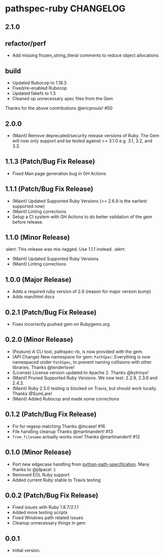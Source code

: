 # pathspec-ruby CHANGELOG

## 2.1.0

## refactor/perf

- Add missing frozen_string_literal comments to reduce object allocations

## build

- Updated Rubocop to 1.18.3
- Fixed/re-enabled Rubocop
- Updated fakefs to 1.3
- Cleaned up unnecessary spec files from the Gem

Thanks for the above contributions @ericproulx! #50

## 2.0.0

- (Maint) Remove deprecated/security release versions of Ruby. The Gem will now only support and be tested against >= 3.1.0 e.g. 3.1, 3.2, and 3.3.

## 1.1.3 (Patch/Bug Fix Release)

- Fixed Man page generation bug in GH Actions

## 1.1.1 (Patch/Bug Fix Release)

- (Maint) Updated Supported Ruby Versions (>= 2.6.9 is the earliest supported now)
- (Maint) Linting corrections
- Setup a CI system with GH Actions to do better validation of the gem before release.

## 1.1.0 (Minor Release)

:alert: This release was mis-tagged. Use 1.1.1 instead. :alert:

- (Maint) Updated Supported Ruby Versions
- (Maint) Linting corrections

## 1.0.0 (Major Release)

- Adds a required ruby version of 2.6 (reason for major version bump)
- Adds man/html docs

## 0.2.1 (Patch/Bug Fix Release)

- Fixes incorrectly pushed gem on Rubygems.org

## 0.2.0 (Minor Release)

- (Feature) A CLI tool, pathspec-rb, is now provided with the gem.
- (API Change) New namespace for gem: `PathSpec`: Everything is now namespaced under `PathSpec`, to prevent naming collisions with other libraries. Thanks @tenderlove!
- (License) License version updated to Apache 2. Thanks @kytrinyx!
- (Maint) Pruned Supported Ruby Versions. We now test: 2.2.9, 2.3.6 and 2.4.3.
- (Maint) Ruby 2.5.0 testing is blocked on Travis, but should work locally. Thanks @SumLare!
- (Maint) Added Rubocop and made some corrections

## 0.1.2 (Patch/Bug Fix Release)

- Fix for regexp matching Thanks @incase! #16
- File handling cleanup Thanks @martinandert! #13
- `from_filename` actually works now! Thanks @martinandert! #12

## 0.1.0 (Minor Release)

- Port new edgecase handling from [python-path-specification](https://github.com/cpburnz/python-path-specification/pull/8). Many thanks to @jdpace! :)
- Removed EOL Ruby support
- Added current Ruby stable to Travis testing

## 0.0.2 (Patch/Bug Fix Release)

- Fixed issues with Ruby 1.8.7/2.1.1
- Added more testing scripts
- Fixed Windows path related issues
- Cleanup unnecessary things in gem

## 0.0.1

- Initial version.

